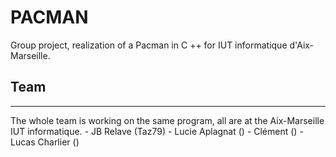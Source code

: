 # PACMAN
Group project, realization of a Pacman in C ++ for IUT informatique d'Aix-Marseille.

## Team
<hr/>
The whole team is working on the same program, all are at the Aix-Marseille IUT informatique.
- JB Relave (Taz79)
- Lucie Aplagnat ()
- Clément ()
- Lucas Charlier ()
